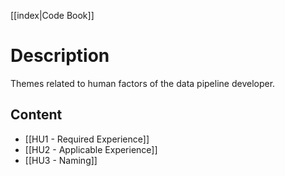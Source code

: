 [[index|Code Book]]
# Description

Themes related to human factors of the data pipeline developer.
## Content

- [[HU1 - Required Experience]]
- [[HU2 - Applicable Experience]]
- [[HU3 - Naming]]